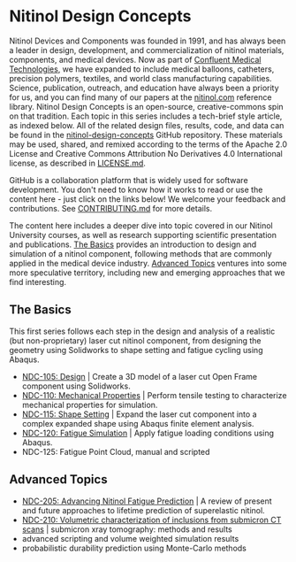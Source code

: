 Nitinol Design Concepts
=======================

Nitinol Devices and Components was founded in 1991, and has always been a leader in design, development, and commercialization of nitinol materials, components, and medical devices. Now as part of [Confluent Medical Technologies](https://confluentmedical.com), we have expanded to include medical balloons, catheters, precision polymers, textiles, and world class manufacturing capabilities. Science, publication, outreach, and education have always been a priority for us, and you can find many of our papers at the [nitinol.com](https://nitinol.com) reference library. Nitinol Design Concepts is an open-source, creative-commons spin on that tradition. Each topic in this series includes a tech-brief style article, as indexed below. All of the related design files, results, code, and data can be found in the [nitinol-design-concepts](https://github.com/cbonsig/nitinol-design-concepts) GitHub repository. These materials may be used, shared, and remixed according to the terms of the Apache 2.0 License and Creative Commons Attribution No Derivatives 4.0 International license, as described in [LICENSE.md](LICENSE.md).

GitHub is a collaboration platform that is widely used for software development. You don't need to know how it works to read or use the content here - just click on the links below! We welcome your feedback and contributions. See [CONTRIBUTING.md](CONTRIBUTING.md) for more details.

The content here includes a deeper dive into topic covered in our Nitinol University courses, as well as research supporting scientific presentation and publications. [The Basics](#the-basics) provides an introduction to design and simulation of a nitinol component, following methods that are commonly applied in the medical device industry. [Advanced Topics](#advanced-topics) ventures into some more speculative territory, including new and emerging approaches that we find interesting. 


## The Basics

This first series follows each step in the design and analysis of a realistic (but non-proprietary) laser cut nitinol component, from designing the geometry using Solidworks to shape setting and fatigue cycling using Abaqus.

* [NDC-105: Design](105-open-frame-design) \| Create a 3D model of a laser cut Open Frame component using Solidworks.
* [NDC-110: Mechanical Properties](110-material-characterization) \| Perform tensile testing to characterize mechanical properties for simulation.
* [NDC-115: Shape Setting](115-open-frame-shape-set) \| Expand the laser cut component into a complex expanded shape using Abaqus finite element analysis.
* [NDC-120: Fatigue Simulation](120-open-frame-fatigue) \| Apply fatigue loading conditions using Abaqus.
* NDC-125: Fatigue Point Cloud, manual and scripted

## Advanced Topics

* [NDC-205: Advancing Nitinol Fatigue Prediction](205-advancing-fatigue-prediction) \| A review of present and future approaches to lifetime prediction of superelastic nitinol.
* [NDC-210: Volumetric characterization of inclusions from submicron CT scans](210-xct-methods) \| submicron xray tomography: methods and results
* advanced scripting and volume weighted simulation results
* probabilistic durability prediction using Monte-Carlo methods

